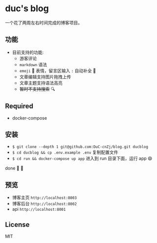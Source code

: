 # duc's blog

一个花了两周左右时间完成的博客项目。

## 功能

- 目前支持的功能:
    - 游客评论
    - `markdown` 语法
    - `emoji` 🤨 表情，留言区输入 `:` 自动补全 🍩
    - 文章编辑支持图片拖拽上传
    - 文章主题支持语法高亮
    - ~~暂时不支持搜索~~ 🔍

## Required

- docker-compose

## 安装

- `$ git clone --depth 1 git@github.com:DuC-cnZj/blog.git ducblog`
- `$ cd ducblog && cp .env.example .env` 复制配置文件
- `$ cd run && docker-compose up app` 进入到 run 目录下面，运行 app :smile:

done 🐳 👏

## 预览

- 博客主页 `http://localhost:8003`
- 博客后台 `http://localhost:8002`
- api `http://localhost:8001`


## License

MIT
